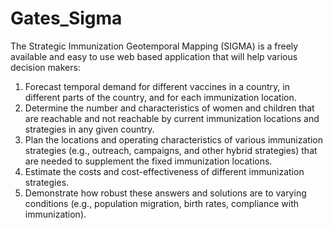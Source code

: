 Gates_Sigma
===========
The Strategic Immunization Geotemporal Mapping (SIGMA) is a freely available and easy to use web based application that will help various decision makers:
1.  Forecast temporal demand for different vaccines in a country, in different parts of the country, and for each immunization location. 
2.	Determine the number and characteristics of women and children that are reachable and not reachable by current immunization locations and strategies in any given country.
3.	Plan the locations and operating characteristics of various immunization strategies (e.g., outreach, campaigns, and other hybrid strategies) that are needed to supplement the fixed immunization locations.
4.	Estimate the costs and cost-effectiveness of different immunization strategies.
5.	Demonstrate how robust these answers and solutions are to varying conditions (e.g., population migration, birth rates, compliance with immunization).   
